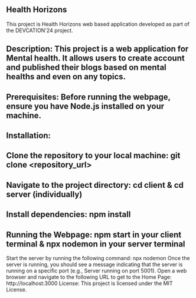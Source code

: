 ## Health Horizons
This project is Health Horizons web based application developed as part of the DEVCATION'24 project.

## Description: This project is a web application for Mental health. It allows users to create account and published their blogs based on mental healths and even on any topics.

## Prerequisites: Before running the webpage, ensure you have Node.js installed on your machine.

## Installation:

## Clone the repository to your local machine: git clone <repository_url>
## Navigate to the project directory: cd client & cd server (individually)
## Install dependencies: npm install
## Running the Webpage: npm start in your client terminal & npx nodemon in your server terminal

Start the server by running the following command: npx nodemon
Once the server is running, you should see a message indicating that the server is running on a specific port (e.g., Server running on port 5001).
Open a web browser and navigate to the following URL to get to the Home Page: http://localhost:3000
License: This project is licensed under the MIT License.

